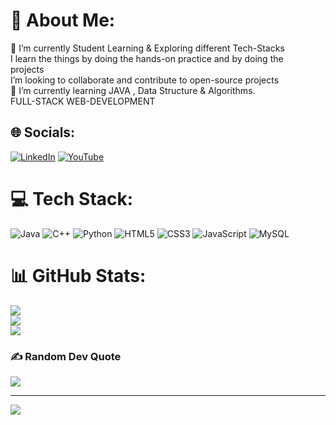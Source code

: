 # 💫 About Me:
🔭 I’m currently Student Learning & Exploring different Tech-Stacks<br>      I learn the things by doing the hands-on practice and by doing the <br>      projects<br>  I’m looking to collaborate and contribute to open-source projects<br>🌱 I’m currently learning JAVA , Data Structure & Algorithms.<br>        FULL-STACK WEB-DEVELOPMENT<br>


## 🌐 Socials:
[![LinkedIn](https://img.shields.io/badge/LinkedIn-%230077B5.svg?logo=linkedin&logoColor=white)](https://linkedin.com/in/anantinamdar77) [![YouTube](https://img.shields.io/badge/YouTube-%23FF0000.svg?logo=YouTube&logoColor=white)](https://youtube.com/@anantinamdar1118) 

# 💻 Tech Stack:
![Java](https://img.shields.io/badge/java-%23ED8B00.svg?style=for-the-badge&logo=openjdk&logoColor=white) ![C++](https://img.shields.io/badge/c++-%2300599C.svg?style=for-the-badge&logo=c%2B%2B&logoColor=white) ![Python](https://img.shields.io/badge/python-3670A0?style=for-the-badge&logo=python&logoColor=ffdd54) ![HTML5](https://img.shields.io/badge/html5-%23E34F26.svg?style=for-the-badge&logo=html5&logoColor=white) ![CSS3](https://img.shields.io/badge/css3-%231572B6.svg?style=for-the-badge&logo=css3&logoColor=white) ![JavaScript](https://img.shields.io/badge/javascript-%23323330.svg?style=for-the-badge&logo=javascript&logoColor=%23F7DF1E) ![MySQL](https://img.shields.io/badge/mysql-4479A1.svg?style=for-the-badge&logo=mysql&logoColor=white)
# 📊 GitHub Stats:
![](https://github-readme-stats.vercel.app/api?username=AnantInamdar77&theme=dark&hide_border=false&include_all_commits=false&count_private=false)<br/>
![](https://github-readme-streak-stats.herokuapp.com/?user=AnantInamdar77&theme=dark&hide_border=false)<br/>
![](https://github-readme-stats.vercel.app/api/top-langs/?username=AnantInamdar77&theme=dark&hide_border=false&include_all_commits=false&count_private=false&layout=compact)

### ✍️ Random Dev Quote
![](https://quotes-github-readme.vercel.app/api?type=vetical&theme=radical)

---
[![](https://visitcount.itsvg.in/api?id=AnantInamdar77&icon=2&color=4)](https://visitcount.itsvg.in)


